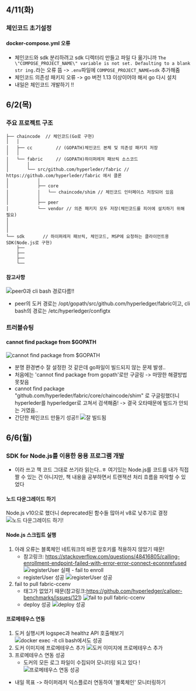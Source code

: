 ## 4/11(화)
### 체인코드 초기설정
#### docker-compose.yml 오류
- 체인코드와 sdk 분리하려고 sdk 디렉터리 만들고 파일 다 옮기니까 `The \"COMPOSE_PROJECT_NAME\" variable is not set. Defaulting to a blank str ing.`라는 오류 뜸 -> `.env`파일에 `COMPOSE_PROJECT_NAME=sdk` 추가해줌
- 체인코드 의존성 패키지 오류 -> go 버전 1.13 이상이어야 해서 go 다시 설치
- 내일은 체인코드 개발하기 !! 

## 6/2(목)
### 주요 프로젝트 구조
```
├── chaincode  // 체인코드(Go로 구현)
│   │
│   ├── cc         // (GOPATH)체인코드 본체 및 의존성 패키지 저장
│   │
│   └── fabric     // (GOPATH)하이퍼레저 패브릭 소스코드
│       │
│       └── src/github.com/hyperleder/fabric // https://github.com/hyperleder/fabric 에서 클론
│           │
│           ├── core
│           │   └── chaincode/shim // 체인코드 인터페이스 저장되어 있음
│           │
│           ├── peer
│           └── vendor // 의존 패키지 모두 저장(체인코드를 피어에 설치하기 위해 필요) 
│
│
│
└── sdk       // 하이퍼레저 패브릭, 체인코드, MSP에 요청하는 클라이언트용 SDK(Node.js로 구현)
    ├── 
    ├── 
    ├── 
    └── 
``` 
#### 참고사항
 ![peer0과 cli bash 경로다름!!](https://user-images.githubusercontent.com/95270406/173399973-e3825c4e-031c-4829-88e7-9e5686dd7a2b.jpg)
- peer의 도커 경로는 /opt/gopath/src/github.com/hyperledger/fabric이고, cli bash의 경로는 /etc/hyperledger/configtx

### 트러블슈팅
#### cannot find package from $GOPATH
![cannot find package from $GOPATH](https://user-images.githubusercontent.com/95270406/171563163-2eb9d1f0-ac60-4867-aefb-7983b03cc7ed.jpg)
- 분명 환경변수 잘 설정한 것 같은데 go파일이 빌드되지 않는 문제 발생..
- 처음에는 'cannot find package from gopath'로만 구글링 -> 마땅한 해결방법 못찾음
- cannot find package "github.com/hyperleder/fabric/core/chaincode/shim" 로 구글링했더니 hyperleder를 hyperledger로 고쳐서 검색해줌! -> 결국 오타때문에 빌드가 안되는 거였음..
- 간단한 체인코드 만들기 성공!!
![잘 빌드됨](https://user-images.githubusercontent.com/95270406/171563204-70af0e05-2007-4ec4-84f9-40e3fb195925.jpg)

## 6/6(월)
### SDK for Node.js를 이용한 응용 프로그램 개발
- 이라 쓰고 책 코드 그대로 쓰기라 읽는다..ㅎ 여기있는 Node.js를 코드를 내가 직접 짤 수 있는 건 아니지만, 책 내용을 공부하면서 트랜잭션 처리 흐름을 파악할 수 있었다
#### 노드 다운그레이드 하기
Node.js v10으로 했더니 deprecated된 함수들 많아서 v8로 낮추기로 결정
![노드 다운그레이드 하기!](https://user-images.githubusercontent.com/95270406/172213741-05f60eee-1c56-46ae-909e-d3eb2c4841d4.jpg)
#### Node.js 스크립트 실행
1) 아래 오류는 블록체인 네트워크의 바뀐 암호키를 적용하지 않았기 때문!
    - 참고링크: https://stackoverflow.com/questions/48416805/calling-enrollment-endpoint-failed-with-error-error-connect-econnrefused
![registerUser 실패 - fail to enroll](https://user-images.githubusercontent.com/95270406/172215123-6f3a9218-31d4-493d-a141-6b52b0ba2e42.jpg)
    - registerUser 성공
![registerUser 성공](https://user-images.githubusercontent.com/95270406/172215233-d0f2287e-90b7-4b46-8842-1e49a098826d.jpg)
2) fail to pull fabric-ccenv
    - 태그가 없었기 때문(참고링크:https://github.com/hyperledger/caliper-benchmarks/issues/121)
![fail to pull fabric-ccenv](https://user-images.githubusercontent.com/95270406/172215801-9a108876-4cc4-4133-adec-fdb26fd40135.jpg)
    - deploy 성공
    ![deploy 성공](https://user-images.githubusercontent.com/95270406/172216020-52ad3547-0803-4bc1-9abb-6245ba9b74ef.jpg)
    
#### 프로메테우스 연동
1) 도커 실행시켜 logspec과 healthz API 호출해보기
![docker exec -it cli bash에서도 성공](https://user-images.githubusercontent.com/95270406/172216941-c44f0b57-1d2b-4da7-a81c-45ae41ccf1a2.jpg)
2) 도커 이미지에 프로메테우스 추가
![도커 이미지에 프로메테우스 추가](https://user-images.githubusercontent.com/95270406/172217401-6afde7a4-bb83-4a30-a597-7022665aa820.jpg)
3) 프로메테우스 연동 성공
    - 도커의 모든 로그 파일이 수집되어 모니터링 되고 있다 !
![프로메테우스 연동 성공](https://user-images.githubusercontent.com/95270406/172217445-0356d4ed-da71-4a93-b54e-ba8ac446c398.jpg)

- 내일 목표 -> 하이퍼레저 익스플로러 연동하여 '블록체인' 모니터링하기
